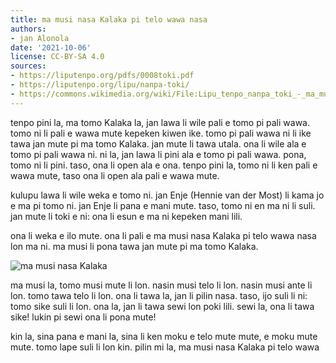 ```yaml
---
title: ma musi nasa Kalaka pi telo wawa nasa
authors:
- jan Alonola
date: '2021-10-06'
license: CC-BY-SA 4.0
sources:
- https://liputenpo.org/pdfs/0008toki.pdf
- https://liputenpo.org/lipu/nanpa-toki/
- https://commons.wikimedia.org/wiki/File:Lipu_tenpo_nanpa_toki_-_ma_musi_nasa_Kalaka.png
---
```


tenpo pini la, ma tomo Kalaka la, jan lawa li wile pali e tomo pi pali wawa. tomo ni li pali e wawa mute kepeken kiwen ike. tomo pi pali wawa ni li ike tawa jan mute pi ma tomo Kalaka. jan mute li tawa utala. ona li wile ala e tomo pi pali wawa ni. ni la, jan lawa li pini ala e tomo pi pali wawa. pona, tomo ni li pini. taso, ona li open ala e ona. tenpo pini la, tomo ni li ken pali e wawa mute, taso ona li open ala pali e wawa mute.

kulupu lawa li wile weka e tomo ni. jan Enje (Hennie van der Most) li kama jo e ma pi tomo ni. jan Enje li pana e mani mute. taso, tomo ni en ma ni li suli. jan mute li toki e ni: ona li esun e ma ni kepeken mani lili.

ona li weka e ilo mute. ona li pali e ma musi nasa Kalaka pi telo wawa nasa lon ma ni. ma musi li pona tawa jan mute pi ma tomo Kalaka.

![ma musi nasa Kalaka](https://upload.wikimedia.org/wikipedia/commons/3/30/Lipu_tenpo_nanpa_toki_-_ma_musi_nasa_Kalaka.png)

ma musi la, tomo musi mute li lon. nasin musi telo li lon. nasin musi ante li lon. tomo tawa telo li lon. ona li tawa la, jan li pilin nasa. taso, ijo suli li ni: tomo sike suli li lon. ona la, jan li tawa sewi lon poki lili. sewi la, ona li tawa sike! lukin pi sewi ona li pona mute!

kin la, sina pana e mani la, sina li ken moku e telo mute mute, e moku mute mute. tomo lape suli li lon kin. pilin mi la, ma musi nasa Kalaka pi telo wawa